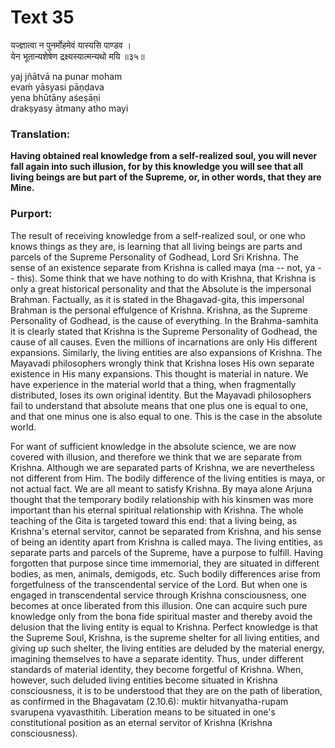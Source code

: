 # Text 35

यज्ज्ञात्वा न पुनर्मोहमेवं यास्यसि पाण्डव ।  
येन भूतान्यशेषेण द्रक्ष्यस्यात्मन्यथो मयि ॥३५॥

yaj jñātvā na punar moham  
evaḿ yāsyasi pāṇḍava  
yena bhūtāny aśeṣāṇi  
drakṣyasy ātmany atho mayi



### Translation:

**Having obtained real knowledge from a self-realized soul, you will never fall again into such illusion, for by this knowledge you will see that all living beings are but part of the Supreme, or, in other words, that they are Mine.**

### Purport:

The result of receiving knowledge from a self-realized soul, or one who knows things as they are, is learning that all living beings are parts and parcels of the Supreme Personality of Godhead, Lord Sri Krishna. The sense of an existence separate from Krishna is called maya (ma -- not, ya -- this). Some think that we have nothing to do with Krishna, that Krishna is only a great historical personality and that the Absolute is the impersonal Brahman. Factually, as it is stated in the Bhagavad-gita, this impersonal Brahman is the personal effulgence of Krishna. Krishna, as the Supreme Personality of Godhead, is the cause of everything. In the Brahma-samhita it is clearly stated that Krishna is the Supreme Personality of Godhead, the cause of all causes. Even the millions of incarnations are only His different expansions. Similarly, the living entities are also expansions of Krishna. The Mayavadi philosophers wrongly think that Krishna loses His own separate existence in His many expansions. This thought is material in nature. We have experience in the material world that a thing, when fragmentally distributed, loses its own original identity. But the Mayavadi philosophers fail to understand that absolute means that one plus one is equal to one, and that one minus one is also equal to one. This is the case in the absolute world.

For want of sufficient knowledge in the absolute science, we are now covered with illusion, and therefore we think that we are separate from Krishna. Although we are separated parts of Krishna, we are nevertheless not different from Him. The bodily difference of the living entities is maya, or not actual fact. We are all meant to satisfy Krishna. By maya alone Arjuna thought that the temporary bodily relationship with his kinsmen was more important than his eternal spiritual relationship with Krishna. The whole teaching of the Gita is targeted toward this end: that a living being, as Krishna's eternal servitor, cannot be separated from Krishna, and his sense of being an identity apart from Krishna is called maya. The living entities, as separate parts and parcels of the Supreme, have a purpose to fulfill. Having forgotten that purpose since time immemorial, they are situated in different bodies, as men, animals, demigods, etc. Such bodily differences arise from forgetfulness of the transcendental service of the Lord. But when one is engaged in transcendental service through Krishna consciousness, one becomes at once liberated from this illusion. One can acquire such pure knowledge only from the bona fide spiritual master and thereby avoid the delusion that the living entity is equal to Krishna. Perfect knowledge is that the Supreme Soul, Krishna, is the supreme shelter for all living entities, and giving up such shelter, the living entities are deluded by the material energy, imagining themselves to have a separate identity. Thus, under different standards of material identity, they become forgetful of Krishna. When, however, such deluded living entities become situated in Krishna consciousness, it is to be understood that they are on the path of liberation, as confirmed in the Bhagavatam (2.10.6): muktir hitvanyatha-rupam svarupena vyavasthitih. Liberation means to be situated in one's constitutional position as an eternal servitor of Krishna (Krishna consciousness).